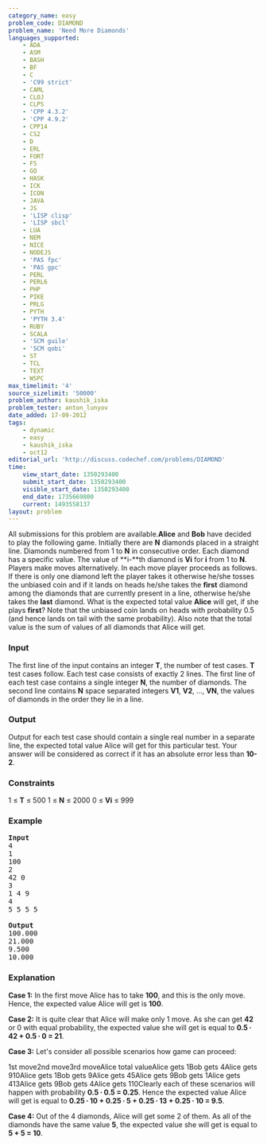 ```yaml
---
category_name: easy
problem_code: DIAMOND
problem_name: 'Need More Diamonds'
languages_supported:
    - ADA
    - ASM
    - BASH
    - BF
    - C
    - 'C99 strict'
    - CAML
    - CLOJ
    - CLPS
    - 'CPP 4.3.2'
    - 'CPP 4.9.2'
    - CPP14
    - CS2
    - D
    - ERL
    - FORT
    - FS
    - GO
    - HASK
    - ICK
    - ICON
    - JAVA
    - JS
    - 'LISP clisp'
    - 'LISP sbcl'
    - LUA
    - NEM
    - NICE
    - NODEJS
    - 'PAS fpc'
    - 'PAS gpc'
    - PERL
    - PERL6
    - PHP
    - PIKE
    - PRLG
    - PYTH
    - 'PYTH 3.4'
    - RUBY
    - SCALA
    - 'SCM guile'
    - 'SCM qobi'
    - ST
    - TCL
    - TEXT
    - WSPC
max_timelimit: '4'
source_sizelimit: '50000'
problem_author: kaushik_iska
problem_tester: anton_lunyov
date_added: 17-09-2012
tags:
    - dynamic
    - easy
    - kaushik_iska
    - oct12
editorial_url: 'http://discuss.codechef.com/problems/DIAMOND'
time:
    view_start_date: 1350293400
    submit_start_date: 1350293400
    visible_start_date: 1350293400
    end_date: 1735669800
    current: 1493558137
layout: problem
---
```

All submissions for this problem are available.**Alice** and **Bob** have decided to play the following game. Initially there are **N** diamonds placed in a straight line. Diamonds numbered from 1 to **N** in consecutive order. Each diamond has a specific value. The value of **i-**th diamond is **Vi** for **i** from 1 to **N**. Players make moves alternatively. In each move player proceeds as follows. If there is only one diamond left the player takes it otherwise he/she tosses the unbiased coin and if it lands on heads he/she takes the **first** diamond among the diamonds that are currently present in a line, otherwise he/she takes the
**last** diamond. What is the expected total value **Alice** will get, if she plays **first**? Note that the unbiased coin lands on heads with probability 0.5 (and hence lands on tail with the same probability). Also note that the total value is the sum of values of all diamonds that Alice will get.

### Input

The first line of the input contains an integer **T**, the number of test cases. **T** test cases follow. Each test case consists of exactly 2 lines. The first line of each test case contains a single integer
**N**, the number of diamonds. The second line contains **N** space separated integers
**V1**, **V2**, ..., **VN**, the values of diamonds in the order they lie in a line.

### Output

Output for each test case should contain a single real number in a separate line, the expected total value Alice will get for this particular test. Your answer will be considered as correct if it has an absolute error less than **10-2**.

### Constraints

1 ≤ **T** ≤ 500 
1 ≤ **N** ≤ 2000 
0 ≤ **Vi** ≤ 999

### Example

<pre>
<b>Input</b>
4
1
100
2
42 0
3
1 4 9
4
5 5 5 5

<b>Output</b>
100.000
21.000
9.500
10.000
</pre>
### Explanation

**Case 1:** In the first move Alice has to take **100**, and this is the only move. Hence, the expected value Alice will get is **100**.

**Case 2:**  It is quite clear that Alice will make only 1 move. As she can get **42** or 0 with
equal probability, the expected value she will get is equal to **0.5 ∙ 42 + 0.5 ∙ 0 = 21**.

**Case 3:**  Let's consider all possible scenarios how game can proceed:

1st move2nd move3rd moveAlice total valueAlice gets 1Bob gets 4Alice gets 910Alice gets 1Bob gets 9Alice gets 45Alice gets 9Bob gets 1Alice gets 413Alice gets 9Bob gets 4Alice gets 110Clearly each of these scenarios will happen with probability **0.5 ∙ 0.5 = 0.25**. Hence the expected value Alice will get is equal to **0.25 ∙ 10 + 0.25 ∙ 5 + 0.25 ∙ 13 + 0.25 ∙ 10 = 9.5**.

**Case 4:** Out of the 4 diamonds, Alice will get some 2 of them. As all of the diamonds have the same value **5**, the expected value she will get is equal to **5 + 5 = 10**.
